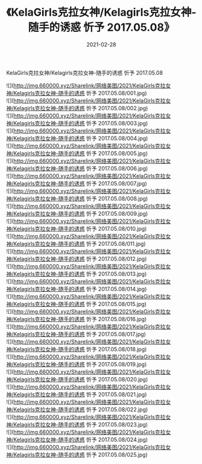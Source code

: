 ﻿---
layout: post
title:  《KelaGirls克拉女神/Kelagirls克拉女神-随手的诱惑 忻予 2017.05.08》
date:   2021-02-28
img: http://img.660000.xyz/Sharelink/网络美图/2021/KelaGirls克拉女神/Kelagirls克拉女神-随手的诱惑 忻予 2017.05.08/000.jpg
categories: [美女, 清纯, 唯美]
---

KelaGirls克拉女神/Kelagirls克拉女神-随手的诱惑 忻予 2017.05.08

 ![](http://img.660000.xyz/Sharelink/网络美图/2021/KelaGirls克拉女神/Kelagirls克拉女神-随手的诱惑 忻予 2017.05.08/001.jpg) <br>![](http://img.660000.xyz/Sharelink/网络美图/2021/KelaGirls克拉女神/Kelagirls克拉女神-随手的诱惑 忻予 2017.05.08/002.jpg) <br>![](http://img.660000.xyz/Sharelink/网络美图/2021/KelaGirls克拉女神/Kelagirls克拉女神-随手的诱惑 忻予 2017.05.08/003.jpg) <br>![](http://img.660000.xyz/Sharelink/网络美图/2021/KelaGirls克拉女神/Kelagirls克拉女神-随手的诱惑 忻予 2017.05.08/004.jpg) <br>![](http://img.660000.xyz/Sharelink/网络美图/2021/KelaGirls克拉女神/Kelagirls克拉女神-随手的诱惑 忻予 2017.05.08/005.jpg) <br>![](http://img.660000.xyz/Sharelink/网络美图/2021/KelaGirls克拉女神/Kelagirls克拉女神-随手的诱惑 忻予 2017.05.08/006.jpg) <br>![](http://img.660000.xyz/Sharelink/网络美图/2021/KelaGirls克拉女神/Kelagirls克拉女神-随手的诱惑 忻予 2017.05.08/007.jpg) <br>![](http://img.660000.xyz/Sharelink/网络美图/2021/KelaGirls克拉女神/Kelagirls克拉女神-随手的诱惑 忻予 2017.05.08/008.jpg) <br>![](http://img.660000.xyz/Sharelink/网络美图/2021/KelaGirls克拉女神/Kelagirls克拉女神-随手的诱惑 忻予 2017.05.08/009.jpg) <br>![](http://img.660000.xyz/Sharelink/网络美图/2021/KelaGirls克拉女神/Kelagirls克拉女神-随手的诱惑 忻予 2017.05.08/010.jpg) <br>![](http://img.660000.xyz/Sharelink/网络美图/2021/KelaGirls克拉女神/Kelagirls克拉女神-随手的诱惑 忻予 2017.05.08/011.jpg) <br>![](http://img.660000.xyz/Sharelink/网络美图/2021/KelaGirls克拉女神/Kelagirls克拉女神-随手的诱惑 忻予 2017.05.08/012.jpg) <br>![](http://img.660000.xyz/Sharelink/网络美图/2021/KelaGirls克拉女神/Kelagirls克拉女神-随手的诱惑 忻予 2017.05.08/013.jpg) <br>![](http://img.660000.xyz/Sharelink/网络美图/2021/KelaGirls克拉女神/Kelagirls克拉女神-随手的诱惑 忻予 2017.05.08/014.jpg) <br>![](http://img.660000.xyz/Sharelink/网络美图/2021/KelaGirls克拉女神/Kelagirls克拉女神-随手的诱惑 忻予 2017.05.08/015.jpg) <br>![](http://img.660000.xyz/Sharelink/网络美图/2021/KelaGirls克拉女神/Kelagirls克拉女神-随手的诱惑 忻予 2017.05.08/016.jpg) <br>![](http://img.660000.xyz/Sharelink/网络美图/2021/KelaGirls克拉女神/Kelagirls克拉女神-随手的诱惑 忻予 2017.05.08/017.jpg) <br>![](http://img.660000.xyz/Sharelink/网络美图/2021/KelaGirls克拉女神/Kelagirls克拉女神-随手的诱惑 忻予 2017.05.08/018.jpg) <br>![](http://img.660000.xyz/Sharelink/网络美图/2021/KelaGirls克拉女神/Kelagirls克拉女神-随手的诱惑 忻予 2017.05.08/019.jpg) <br>![](http://img.660000.xyz/Sharelink/网络美图/2021/KelaGirls克拉女神/Kelagirls克拉女神-随手的诱惑 忻予 2017.05.08/020.jpg) <br>![](http://img.660000.xyz/Sharelink/网络美图/2021/KelaGirls克拉女神/Kelagirls克拉女神-随手的诱惑 忻予 2017.05.08/021.jpg) <br>![](http://img.660000.xyz/Sharelink/网络美图/2021/KelaGirls克拉女神/Kelagirls克拉女神-随手的诱惑 忻予 2017.05.08/022.jpg) <br>![](http://img.660000.xyz/Sharelink/网络美图/2021/KelaGirls克拉女神/Kelagirls克拉女神-随手的诱惑 忻予 2017.05.08/023.jpg) <br>![](http://img.660000.xyz/Sharelink/网络美图/2021/KelaGirls克拉女神/Kelagirls克拉女神-随手的诱惑 忻予 2017.05.08/024.jpg) <br>![](http://img.660000.xyz/Sharelink/网络美图/2021/KelaGirls克拉女神/Kelagirls克拉女神-随手的诱惑 忻予 2017.05.08/025.jpg) <br>